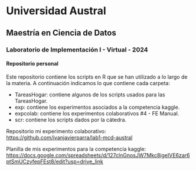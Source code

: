 # Universidad Austral
## Maestría en Ciencia de Datos
### Laboratorio de Implementación I - Virtual - 2024

#### Repositorio personal


Este repositorio contiene los scripts en R que se han utilizado a lo largo de la materia.
A continuación indicamos lo que contiene cada carpeta:
- TareasHogar: contiene algunos de los scripts usados para las TareasHogar.
- exp: contiene los experimentos asociados a la competencia kaggle.
- expcolab: contiene los experimentos colaborativos #4 - FE Manual.
- scr: contiene los scripts dados por la cátedra.


Repositorio mi experimento colaborativo:
https://github.com/ivanjavierparra/lab1-mcd-austral

Planilla de mis experimentos para la competencia kaggle:
https://docs.google.com/spreadsheets/d/127clnGnosJW7Mkc8igeIVE6zar6ptSmUCzvfepFEst8/edit?usp=drive_link